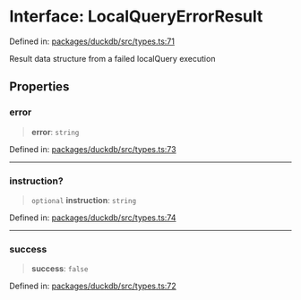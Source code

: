 # Interface: LocalQueryErrorResult

Defined in: [packages/duckdb/src/types.ts:71](https://github.com/GeoDaCenter/openassistant/blob/95db62ddd98ea06cccc7750f9f0e37556d8bf20e/packages/duckdb/src/types.ts#L71)

Result data structure from a failed localQuery execution

## Properties

### error

> **error**: `string`

Defined in: [packages/duckdb/src/types.ts:73](https://github.com/GeoDaCenter/openassistant/blob/95db62ddd98ea06cccc7750f9f0e37556d8bf20e/packages/duckdb/src/types.ts#L73)

***

### instruction?

> `optional` **instruction**: `string`

Defined in: [packages/duckdb/src/types.ts:74](https://github.com/GeoDaCenter/openassistant/blob/95db62ddd98ea06cccc7750f9f0e37556d8bf20e/packages/duckdb/src/types.ts#L74)

***

### success

> **success**: `false`

Defined in: [packages/duckdb/src/types.ts:72](https://github.com/GeoDaCenter/openassistant/blob/95db62ddd98ea06cccc7750f9f0e37556d8bf20e/packages/duckdb/src/types.ts#L72)
